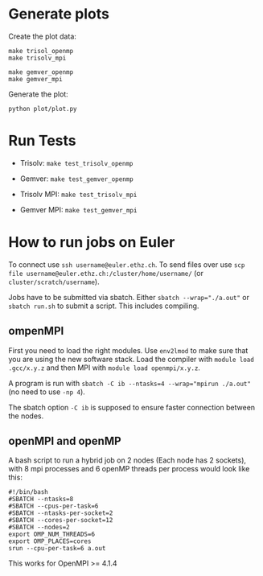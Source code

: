 # Generate plots

Create the plot data:
```
make trisol_openmp
make trisolv_mpi

make gemver_openmp
make gemver_mpi
```

Generate the plot:
```
python plot/plot.py
```

# Run Tests

- Trisolv:  `make test_trisolv_openmp`
- Gemver:  `make test_gemver_openmp`


- Trisolv MPI:  `make test_trisolv_mpi`
- Gemver MPI:  `make test_gemver_mpi`

# How to run jobs on Euler

To connect use ``ssh username@euler.ethz.ch``. To send files over use ``scp file username@euler.ethz.ch:/cluster/home/username/`` (or ``cluster/scratch/username``).

Jobs have to be submitted via sbatch. Either ``sbatch --wrap="./a.out"`` or ``sbatch run.sh`` to submit a script. This includes compiling.

## ompenMPI

First you need to load the right modules. Use ``env2lmod`` to make sure that you are using the new software stack. Load the compiler with ``module load .gcc/x.y.z`` and then MPI with ``module load openmpi/x.y.z``.

A program is run with ``sbatch -C ib --ntasks=4 --wrap="mpirun ./a.out"`` (no need to use ``-np 4``).

The sbatch option ``-C ib`` is supposed to ensure faster connection between the nodes.

## openMPI and openMP

A bash script to run a hybrid job on 2 nodes (Each node has 2 sockets), with 8 mpi processes and 6 openMP threads per process would look like this:
```
#!/bin/bash
#SBATCH --ntasks=8
#SBATCH --cpus-per-task=6
#SBATCH --ntasks-per-socket=2
#SBATCH --cores-per-socket=12
#SBATCH --nodes=2
export OMP_NUM_THREADS=6
export OMP_PLACES=cores
srun --cpu-per-task=6 a.out
```
This works for OpenMPI >= 4.1.4
